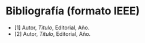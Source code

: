 # Bibliografía (formato IEEE)

- [1] Autor, *Título*, Editorial, Año.
- [2] Autor, *Título*, Editorial, Año.
